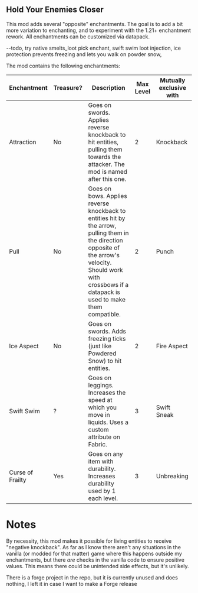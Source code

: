 ## Hold Your Enemies Closer
This mod adds several "opposite" enchantments.
The goal is to add a bit more variation to enchanting, and to experiment with the 1.21+ enchantment rework. All enchantments can be customized via datapack.

--todo, try native smelts_loot pick enchant, swift swim loot injection, ice protection prevents freezing and lets you walk on powder snow, 

The mod contains the following enchantments:

| Enchantment      | Treasure? | Description                                                                                                                                                                                                     | Max Level | Mutually exclusive with |
|------------------|-----------|-----------------------------------------------------------------------------------------------------------------------------------------------------------------------------------------------------------------|-----------|-------------------------|
| Attraction       | No        | Goes on swords. Applies reverse knockback to hit entities, pulling them towards the attacker. The mod is named after this one.                                                                                  | 2         | Knockback               |
| Pull             | No        | Goes on bows. Applies reverse knockback to entities hit by the arrow, pulling them in the direction opposite of the arrow's velocity. Should work with crossbows if a datapack is used to make them compatible. | 2         | Punch                   |
| Ice Aspect       | No        | Goes on swords. Adds freezing ticks (just like Powdered Snow) to hit entities.                                                                                                                                  | 2         | Fire Aspect             |
| Swift Swim       | ?         | Goes on leggings. Increases the speed at which you move in liquids. Uses a custom attribute on Fabric.                                                                                                          | 3         | Swift Sneak             |
| Curse of Frailty | Yes       | Goes on any item with durability. Increases durability used by 1 each level.                                                                                                                                    | 3         | Unbreaking              |

# Notes
By necessity, this mod makes it possible for living entities to receive "negative knockback". As far as I know there aren't any situations in the vanilla (or modded for that matter) game where this happens outside my enchantments, but there *are* checks in the vanilla code to ensure positive values. This means there could be unintended side effects, but it's unlikely.

There is a forge project in the repo, but it is currently unused and does nothing, I left it in case I want to make a Forge release